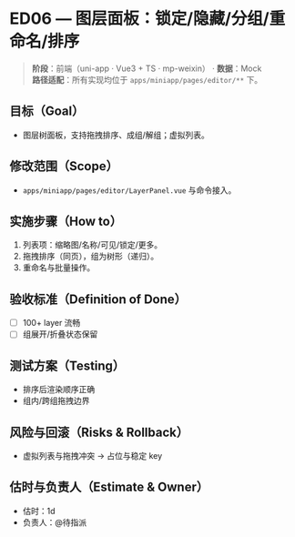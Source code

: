 # ED06 — 图层面板：锁定/隐藏/分组/重命名/排序

> **阶段**：前端（uni-app · Vue3 + TS · mp-weixin） · **数据**：Mock  
> **路径适配**：所有实现均位于 `apps/miniapp/pages/editor/**` 下。

## 目标（Goal）
- 图层树面板，支持拖拽排序、成组/解组；虚拟列表。

## 修改范围（Scope）
- `apps/miniapp/pages/editor/LayerPanel.vue` 与命令接入。

## 实施步骤（How to）
1) 列表项：缩略图/名称/可见/锁定/更多。
2) 拖拽排序（同页），组为树形（递归）。
3) 重命名与批量操作。

## 验收标准（Definition of Done）
- [ ] 100+ layer 流畅
- [ ] 组展开/折叠状态保留

## 测试方案（Testing）
- 排序后渲染顺序正确
- 组内/跨组拖拽边界

## 风险与回滚（Risks & Rollback）
- 虚拟列表与拖拽冲突 → 占位与稳定 key

## 估时与负责人（Estimate & Owner）
- 估时：1d
- 负责人：@待指派
